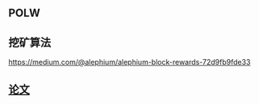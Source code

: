 ## POLW

## 挖矿算法
https://medium.com/@alephium/alephium-block-rewards-72d9fb9fde33

## [论文](https://github.com/alephium/research)

## 

